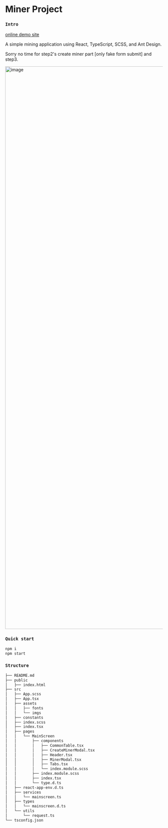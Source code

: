 # Miner Project

### `Intro`

[online demo site](https://feifeirun97.github.io/my-app/)

A simple mining application using React, TypeScript, SCSS, and Ant Design.

Sorry no time for step2's create miner part [only fake form submit] and step3.

<img width="1792" alt="image" src="https://github.com/feifeirun97/my-app/assets/61611167/aa5deb3e-b44c-4014-91eb-2199d7be02f0">

### `Quick start`

```bash
npm i
npm start
```

### `Structure`

```txt
├── README.md
├── public
│   ├── index.html
├── src
│   ├── App.scss
│   ├── App.tsx
│   ├── assets
│   │   ├── fonts
│   │   └── imgs
│   ├── constants
│   ├── index.scss
│   ├── index.tsx
│   ├── pages
│   │   └── MainScreen
│   │       ├── components
│   │       │   ├── CommonTable.tsx
│   │       │   ├── CreateMinerModal.tsx
│   │       │   ├── Header.tsx
│   │       │   ├── MinerModal.tsx
│   │       │   ├── Tabs.tsx
│   │       │   └── index.module.scss
│   │       ├── index.module.scss
│   │       ├── index.tsx
│   │       └── type.d.ts
│   ├── react-app-env.d.ts
│   ├── services
│   │   └── mainscreen.ts
│   ├── types
│   │   └── mainscreen.d.ts
│   └── utils
│       └── request.ts
└── tsconfig.json


```
